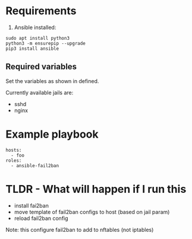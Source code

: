 # Requirements

1. Ansible installed:

```
sudo apt install python3
python3 -m ensurepip --upgrade
pip3 install ansible
```

## Required variables 

Set the variables as shown in defined.

Currently available jails are: 

- sshd 
- nginx

# Example playbook 

```
hosts:
  - foo
roles:
  - ansible-fail2ban

```

# TLDR - What will happen if I run this 

- install fai2ban
- move template of fail2ban configs to host (based on jail param)
- reload fail2ban config

Note: this configure fail2ban to add to nftables (not iptables)
